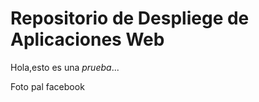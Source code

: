 Repositorio de Despliege de Aplicaciones Web
=====================
Hola,esto es una *prueba*...

Foto pal facebook
